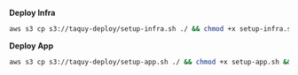 **Deploy Infra**

```bash
aws s3 cp s3://taquy-deploy/setup-infra.sh ./ && chmod +x setup-infra.sh && bash setup-infra.sh
```



**Deploy App**

```bash
aws s3 cp s3://taquy-deploy/setup-app.sh ./ && chmod +x setup-app.sh && bash setup-app.sh
```


